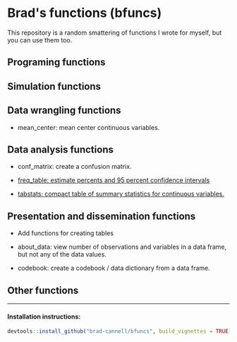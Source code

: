 <!-- README.md is generated from README.Rmd. Please edit that file -->
Brad's functions (bfuncs)
=========================

This repository is a random smattering of functions I wrote for myself, but you can use them too.

<!-- Need to make help vignettes and link to them below -->
Programing functions
--------------------

Simulation functions
--------------------

Data wrangling functions
------------------------

-   mean\_center: mean center continuous variables.

Data analysis functions
-----------------------

-   conf\_matrix: create a confusion matrix.

-   [freq\_table: estimate percents and 95 percent confidence intervals](https://rawgit.com/brad-cannell/bfuncs/master/inst/doc/Frequency_Tables.html)

-   [tabstats: compact table of summary statistics for continuous variables.](https://rawgit.com/brad-cannell/bfuncs/master/inst/doc/Using_tabstat_with_dplyr.html)

Presentation and dissemination functions
----------------------------------------

-   Add functions for creating tables

-   about\_data: view number of observations and variables in a data frame, but not any of the data values.

-   codebook: create a codebook / data dictionary from a data frame.

Other functions
---------------

------------------------------------------------------------------------

#### Installation instructions:

``` r
devtools::install_github("brad-cannell/bfuncs", build_vignettes = TRUE)
```
